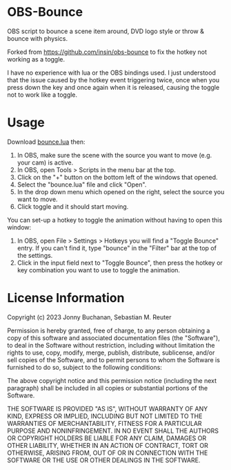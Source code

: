 # OBS-Bounce

OBS script to bounce a scene item around, DVD logo style or throw & bounce with physics.

Forked from https://github.com/insin/obs-bounce to fix the hotkey not working as a toggle.

I have no experience with lua or the OBS bindings used.
I just understood that the issue caused by the hotkey event triggering twice, once when you press down the key and once again when it is released, causing the toggle not to work like a toggle.

# Usage

Download [bounce.lua](https://github.com/Gambloide/obs-bounce/blob/master/bounce.lua) then:

1. In OBS, make sure the scene with the source you want to move (e.g. your cam) is active.
2. In OBS, open Tools > Scripts in the menu bar at the top.
3. Click on the "+" button on the bottom left of the windows that opened.
4. Select the "bounce.lua" file and click "Open".
5. In the drop down menu which opened on the right, select the source you want to move.
6. Click toggle and it should start moving.

You can set-up a hotkey to toggle the animation without having to open this window:

1. In OBS, open File > Settings > Hotkeys you will find a "Toggle Bounce" entry. If you can't find it, type "bounce" in the "Filter" bar at the top of the settings.
2. Click in the input field next to "Toggle Bounce", then press the hotkey or key combination you want to use to toggle the animation.

# License Information

Copyright (c) 2023 Jonny Buchanan, Sebastian M. Reuter

Permission is hereby granted, free of charge, to any person obtaining a copy of this software and associated documentation files (the "Software"), to deal in the Software without restriction, including without limitation the rights to use, copy, modify, merge, publish, distribute, sublicense, and/or sell copies of the Software, and to permit persons to whom the Software is furnished to do so, subject to the following conditions:

The above copyright notice and this permission notice (including the next paragraph) shall be included in all copies or substantial portions of the Software.

THE SOFTWARE IS PROVIDED "AS IS", WITHOUT WARRANTY OF ANY KIND, EXPRESS OR IMPLIED, INCLUDING BUT NOT LIMITED TO THE WARRANTIES OF MERCHANTABILITY, FITNESS FOR A PARTICULAR PURPOSE AND NONINFRINGEMENT. IN NO EVENT SHALL THE AUTHORS OR COPYRIGHT HOLDERS BE LIABLE FOR ANY CLAIM, DAMAGES OR OTHER LIABILITY, WHETHER IN AN ACTION OF CONTRACT, TORT OR OTHERWISE, ARISING FROM, OUT OF OR IN CONNECTION WITH THE SOFTWARE OR THE USE OR OTHER DEALINGS IN THE SOFTWARE.
